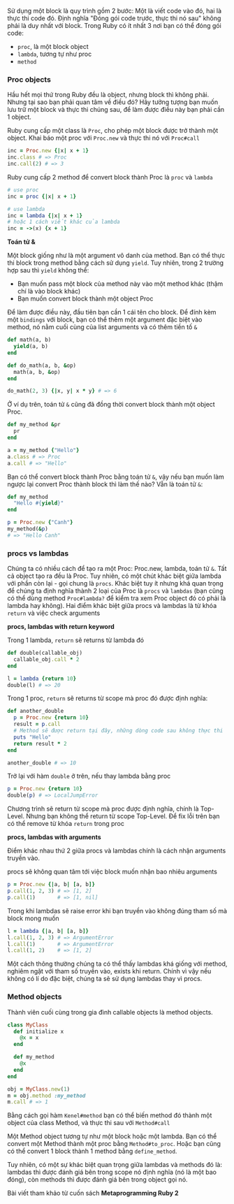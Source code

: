 Sử dụng một block là quy trình gồm 2 bước: Một là viết code vào đó, hai là thực thi code đó. Định nghĩa "Đóng gói code trước, thực thi nó sau" không phải là duy nhất với block. Trong Ruby có ít nhất 3 nơi bạn có thể đóng gói code:
- `proc`, là một block object
- `lambda`, tương tự như proc
- `method`

### Proc objects

Hầu hết mọi thứ trong Ruby đều là object, nhưng block thì không phải. Nhưng tại sao bạn phải quan tâm về điều đó? Hãy tưởng tượng bạn muốn lưu trữ một block và thực thi chúng sau, để làm được điều này bạn phải cần 1 object.

Ruby cung cấp một class là `Proc`, cho phép một block được trở thành một object.
Khai báo một proc với `Proc.new` và thực thi nó với `Proc#call`

```ruby
inc = Proc.new {|x| x + 1}
inc.class # => Proc
inc.call(2) # => 3
```

Ruby cung cấp 2 method để convert block thành Proc là `proc` và `lambda`

```ruby
# use proc
inc = proc {|x| x + 1}

# use lambda
inc = lambda {|x| x + 1}
# hoặc 1 cách viết khác của lambda
inc = ->(x) {x + 1}
```

**Toán tử &**

Một block giống như là một argument vô danh của method. Bạn có thể thực thi block trong method bằng cách sử dụng `yield`. Tuy nhiên, trong 2 trường hợp sau thì `yield` không thể:
- Bạn muốn pass một block của method này vào một method khác (thậm chí là vào block khác)
- Bạn muốn convert block thành một object Proc

Để làm được điều này, đầu tiên bạn cần 1 cái tên cho block. Để đính kèm một `bindings` với block, bạn có thể thêm một argument đặc biệt vào method, nó nằm cuối cùng của list arguments và có thêm tiền tố `&`

```ruby
def math(a, b)
  yield(a, b)
end

def do_math(a, b, &op)
  math(a, b, &op)
end

do_math(2, 3) {|x, y| x * y} # => 6
```

Ở ví dụ trên, toán tử `&` cũng đã đồng thời convert block thành một object Proc.

```ruby
def my_method &pr
  pr
end

a = my_method {"Hello"}
a.class # => Proc
a.call # => "Hello"
```
Bạn có thể convert block thành Proc bằng toán tử `&`, vậy nếu bạn muốn làm ngược lại convert Proc thành block thì làm thế nào? Vẫn là toán tử `&`:

```ruby
def my_method
  "Hello #{yield}"
end

p = Proc.new {"Canh"}
my_method(&p)
# => "Hello Canh"
```

### procs vs lambdas

Chúng ta có nhiều cách để tạo ra một Proc: Proc.new, lambda, toán tử `&`. Tất cả object tạo ra đều là Proc. Tuy nhiên, có một chút khác biệt giữa lambda với phần còn lại - gọi chung là `procs`. Khác biệt tuy ít nhưng khá quan trọng để chúng ta định nghĩa thành 2 loại của Proc là `procs` và `lambdas` (bạn cũng có thể dùng method `Proc#lambda?` để kiểm tra xem Proc object đó có phải là lambda hay không).
Hai điểm khác biệt giữa procs và lambdas là từ khóa `return` và việc check arguments

**procs, lambdas with return keyword**

Trong 1 lambda, `return` sẽ returns từ lambda đó

```ruby
def double(callable_obj)
  callable_obj.call * 2
end

l = lambda {return 10}
double(l) # => 20
```

Trong 1 proc, `return` sẽ returns từ scope mà proc đó được định nghĩa:

```ruby
def another_double
  p = Proc.new {return 10}
  result = p.call
  # Method sẽ được return tại đây, những dòng code sau không thực thi
  puts "Hello"
  return result * 2
end

another_double # => 10
```

Trở lại với hàm `double` ở trên, nếu thay lambda bằng proc

```ruby
p = Proc.new {return 10}
double(p) # => LocalJumpError
```

Chương trình sẽ return từ scope mà proc được định nghĩa, chính là Top-Level. Nhưng bạn không thể return từ scope Top-Level. Để fix lỗi trên bạn có thể remove từ khóa `return` trong proc

**procs, lambdas with arguments**

Điểm khác nhau thứ 2 giữa procs và lambdas chính là cách nhận arguments truyền vào.

procs sẽ không quan tâm tới việc block muốn nhận bao nhiêu arguments

```ruby
p = Proc.new {|a, b| [a, b]}
p.call(1, 2, 3) # => [1, 2]
p.call(1)       # => [1, nil]
```

Trong khi lambdas sẽ raise error khi bạn truyền vào không đúng tham số mà block mong muốn

```ruby
l = lambda {|a, b| [a, b]}
l.call(1, 2, 3) # => ArgumentError
l.call(1)       # => ArgumentError
l.call(1, 2)    # => [1, 2]
```

Một cách thông thường chúng ta có thể thấy lambdas khá giống với method, nghiêm ngặt với tham số truyền vào, exists khi return. Chính vì vậy nếu không có lí do đặc biệt, chúng ta sẽ sử dụng lambdas thay vì procs.

### Method objects

Thành viên cuối cùng trong gia đình callable objects là method objects.
```ruby
class MyClass
  def initialize x
    @x = x
  end

  def my_method
    @x
  end
end

obj = MyClass.new(1)
m = obj.method :my_method
m.call # => 1
````

Bằng cách gọi hàm `Kenel#method` bạn có thể biến method đó thành một object của class Method, và thực thi sau với `Method#call`

Một Method object tương tự như một block hoặc một lambda. Bạn có thể convert một Method thành một proc bằng `Method#to_proc`. Hoặc bạn cũng có thể convert 1 block thành 1 method bằng `define_method`.

Tuy nhiên, có một sự khác biệt quan trọng giữa lambdas và methods đó là: lambdas thì được đánh giá bên trong scope nó định nghĩa (nó là một bao đóng), còn methods thì được đánh giá bên trong object gọi nó.

Bài viết tham khảo từ cuốn sách **Metaprogramming Ruby 2**